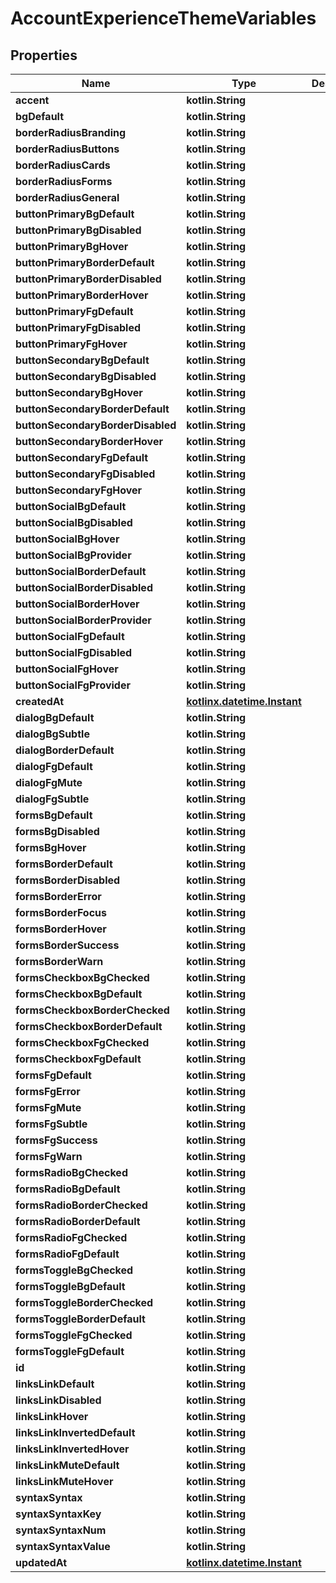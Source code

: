 
# AccountExperienceThemeVariables

## Properties
| Name | Type | Description | Notes |
| ------------ | ------------- | ------------- | ------------- |
| **accent** | **kotlin.String** |  |  [optional] |
| **bgDefault** | **kotlin.String** |  |  [optional] |
| **borderRadiusBranding** | **kotlin.String** |  |  [optional] |
| **borderRadiusButtons** | **kotlin.String** |  |  [optional] |
| **borderRadiusCards** | **kotlin.String** |  |  [optional] |
| **borderRadiusForms** | **kotlin.String** |  |  [optional] |
| **borderRadiusGeneral** | **kotlin.String** |  |  [optional] |
| **buttonPrimaryBgDefault** | **kotlin.String** |  |  [optional] |
| **buttonPrimaryBgDisabled** | **kotlin.String** |  |  [optional] |
| **buttonPrimaryBgHover** | **kotlin.String** |  |  [optional] |
| **buttonPrimaryBorderDefault** | **kotlin.String** |  |  [optional] |
| **buttonPrimaryBorderDisabled** | **kotlin.String** |  |  [optional] |
| **buttonPrimaryBorderHover** | **kotlin.String** |  |  [optional] |
| **buttonPrimaryFgDefault** | **kotlin.String** |  |  [optional] |
| **buttonPrimaryFgDisabled** | **kotlin.String** |  |  [optional] |
| **buttonPrimaryFgHover** | **kotlin.String** |  |  [optional] |
| **buttonSecondaryBgDefault** | **kotlin.String** |  |  [optional] |
| **buttonSecondaryBgDisabled** | **kotlin.String** |  |  [optional] |
| **buttonSecondaryBgHover** | **kotlin.String** |  |  [optional] |
| **buttonSecondaryBorderDefault** | **kotlin.String** |  |  [optional] |
| **buttonSecondaryBorderDisabled** | **kotlin.String** |  |  [optional] |
| **buttonSecondaryBorderHover** | **kotlin.String** |  |  [optional] |
| **buttonSecondaryFgDefault** | **kotlin.String** |  |  [optional] |
| **buttonSecondaryFgDisabled** | **kotlin.String** |  |  [optional] |
| **buttonSecondaryFgHover** | **kotlin.String** |  |  [optional] |
| **buttonSocialBgDefault** | **kotlin.String** |  |  [optional] |
| **buttonSocialBgDisabled** | **kotlin.String** |  |  [optional] |
| **buttonSocialBgHover** | **kotlin.String** |  |  [optional] |
| **buttonSocialBgProvider** | **kotlin.String** |  |  [optional] |
| **buttonSocialBorderDefault** | **kotlin.String** |  |  [optional] |
| **buttonSocialBorderDisabled** | **kotlin.String** |  |  [optional] |
| **buttonSocialBorderHover** | **kotlin.String** |  |  [optional] |
| **buttonSocialBorderProvider** | **kotlin.String** |  |  [optional] |
| **buttonSocialFgDefault** | **kotlin.String** |  |  [optional] |
| **buttonSocialFgDisabled** | **kotlin.String** |  |  [optional] |
| **buttonSocialFgHover** | **kotlin.String** |  |  [optional] |
| **buttonSocialFgProvider** | **kotlin.String** |  |  [optional] |
| **createdAt** | [**kotlinx.datetime.Instant**](kotlinx.datetime.Instant.md) |  |  [optional] |
| **dialogBgDefault** | **kotlin.String** |  |  [optional] |
| **dialogBgSubtle** | **kotlin.String** |  |  [optional] |
| **dialogBorderDefault** | **kotlin.String** |  |  [optional] |
| **dialogFgDefault** | **kotlin.String** |  |  [optional] |
| **dialogFgMute** | **kotlin.String** |  |  [optional] |
| **dialogFgSubtle** | **kotlin.String** |  |  [optional] |
| **formsBgDefault** | **kotlin.String** |  |  [optional] |
| **formsBgDisabled** | **kotlin.String** |  |  [optional] |
| **formsBgHover** | **kotlin.String** |  |  [optional] |
| **formsBorderDefault** | **kotlin.String** |  |  [optional] |
| **formsBorderDisabled** | **kotlin.String** |  |  [optional] |
| **formsBorderError** | **kotlin.String** |  |  [optional] |
| **formsBorderFocus** | **kotlin.String** |  |  [optional] |
| **formsBorderHover** | **kotlin.String** |  |  [optional] |
| **formsBorderSuccess** | **kotlin.String** |  |  [optional] |
| **formsBorderWarn** | **kotlin.String** |  |  [optional] |
| **formsCheckboxBgChecked** | **kotlin.String** |  |  [optional] |
| **formsCheckboxBgDefault** | **kotlin.String** |  |  [optional] |
| **formsCheckboxBorderChecked** | **kotlin.String** |  |  [optional] |
| **formsCheckboxBorderDefault** | **kotlin.String** |  |  [optional] |
| **formsCheckboxFgChecked** | **kotlin.String** |  |  [optional] |
| **formsCheckboxFgDefault** | **kotlin.String** |  |  [optional] |
| **formsFgDefault** | **kotlin.String** |  |  [optional] |
| **formsFgError** | **kotlin.String** |  |  [optional] |
| **formsFgMute** | **kotlin.String** |  |  [optional] |
| **formsFgSubtle** | **kotlin.String** |  |  [optional] |
| **formsFgSuccess** | **kotlin.String** |  |  [optional] |
| **formsFgWarn** | **kotlin.String** |  |  [optional] |
| **formsRadioBgChecked** | **kotlin.String** |  |  [optional] |
| **formsRadioBgDefault** | **kotlin.String** |  |  [optional] |
| **formsRadioBorderChecked** | **kotlin.String** |  |  [optional] |
| **formsRadioBorderDefault** | **kotlin.String** |  |  [optional] |
| **formsRadioFgChecked** | **kotlin.String** |  |  [optional] |
| **formsRadioFgDefault** | **kotlin.String** |  |  [optional] |
| **formsToggleBgChecked** | **kotlin.String** |  |  [optional] |
| **formsToggleBgDefault** | **kotlin.String** |  |  [optional] |
| **formsToggleBorderChecked** | **kotlin.String** |  |  [optional] |
| **formsToggleBorderDefault** | **kotlin.String** |  |  [optional] |
| **formsToggleFgChecked** | **kotlin.String** |  |  [optional] |
| **formsToggleFgDefault** | **kotlin.String** |  |  [optional] |
| **id** | **kotlin.String** |  |  [optional] |
| **linksLinkDefault** | **kotlin.String** |  |  [optional] |
| **linksLinkDisabled** | **kotlin.String** |  |  [optional] |
| **linksLinkHover** | **kotlin.String** |  |  [optional] |
| **linksLinkInvertedDefault** | **kotlin.String** |  |  [optional] |
| **linksLinkInvertedHover** | **kotlin.String** |  |  [optional] |
| **linksLinkMuteDefault** | **kotlin.String** |  |  [optional] |
| **linksLinkMuteHover** | **kotlin.String** |  |  [optional] |
| **syntaxSyntax** | **kotlin.String** |  |  [optional] |
| **syntaxSyntaxKey** | **kotlin.String** |  |  [optional] |
| **syntaxSyntaxNum** | **kotlin.String** |  |  [optional] |
| **syntaxSyntaxValue** | **kotlin.String** |  |  [optional] |
| **updatedAt** | [**kotlinx.datetime.Instant**](kotlinx.datetime.Instant.md) |  |  [optional] |



